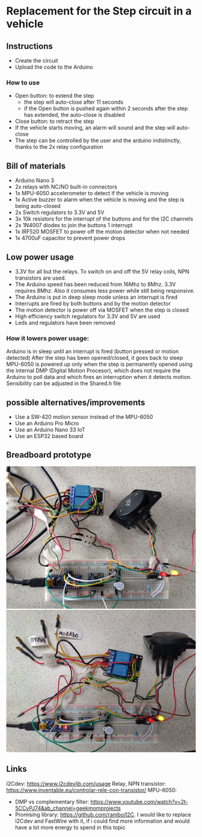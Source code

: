 # Replacement for the Step circuit in a vehicle

## Instructions
- Create the circuit
- Upload the code to the Arduino

### How to use
- Open button: to extend the step
  - the step will auto-close after 11 seconds
  - if the Open button is pushed again within 2 seconds after the step has extended, the auto-close is disabled
- Close button: to retract the step
- If the vehicle starts moving, an alarm will sound and the step will auto-close
- The step can be controlled by the user and the arduino indistinctly, thanks to the 2x relay configuration

## Bill of materials
- Arduino Nano 3
- 2x relays with NC/NO built-in connectors
- 1x MPU-6050 accelerometer to detect if the vehicle is moving
- 1x Active buzzer to alarm when the vehicle is moving and the step is being auto-closed
- 2x Switch regulators to 3.3V and 5V
- 3x 10k resistors for the interrupt of the buttons and for the I2C channels
- 2x 1N4007 diodes to join the buttons 1 interrupt
- 1x IRF520 MOSFET to power off the motion detector when not needed
- 1x 4700uF capacitor to prevent power drops

## Low power usage
  - 3.3V for all but the relays. To switch on and off the 5V relay coils, NPN transistors are used.
  - The Arduino speed has been reduced from 16Mhz to 8Mhz. 3.3V requires 8Mhz. Also it consumes less power while still being responsive.
  - The Arduino is put in deep sleep mode unless an interrupt is fired
  - Interrupts are fired by both buttons and by the motion detector
  - The motion detector is power off via MOSFET when the step is closed
  - High efficiency switch regulators for 3.3V and 5V are used
  - Leds and regulators have been removed

### How it lowers power usage:
Arduino is in sleep until an interrupt is fired (button pressed or motion detected)
After the step has been opened/closed, it goes back to sleep
MPU-6050 is powered up only when the step is permanently opened using the internal DMP (Digital Motion Procesor), which does not require the Arduino to poll data and which fires an interruption when it detects motion. Sensibility can be adjusted in the Shared.h file

## possible alternatives/improvements
- Use a SW-420 motion sensor instead of the MPU-6050
- Use an Arduino Pro Micro
- Use an Arduino Nano 33 IoT
- Use an ESP32 based board

## Breadboard prototype
![Schematic](images/breadboard_view1.jpg)
![Schematic](images/breadboard_view2.jpg)

## Links

I2Cdev: https://www.i2cdevlib.com/usage
Relay, NPN transistor: https://www.inventable.eu/controlar-rele-con-transistor/
MPU-6050:
  - DMP vs complementary filter: https://www.youtube.com/watch?v=2t-5CCyPJ74&ab_channel=geekmomprojects
  - Promising library: https://github.com/rambo/I2C. I would like to replace I2Cdev and FastWire with it, if i could find more information and would have a lot more energy to spend in this topic
